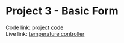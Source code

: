 # Project 3 - Basic Form
Code link:
[project code](https://replit.com/@SalanLee/Basic-Form-1#src/App.js)
</br>
Live link:
[temperature controller](https://basic-form-1.salanlee.repl.co/)

